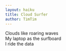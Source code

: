 ```yaml
---
layout: haiku
title: Cloud Surfer
author: TimTim
---
```


Clouds like roaring waves<br>
My laptop as the surfboard<br>
I ride the data<br>